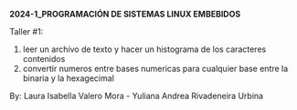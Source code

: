 **2024-1_PROGRAMACIÓN DE SISTEMAS LINUX EMBEBIDOS**

Taller #1:
1. leer un archivo de texto y hacer un histograma de los caracteres contenidos
2. convertir numeros entre bases numericas para cualquier base entre la binaria y la hexagecimal

By: Laura Isabella Valero Mora - Yuliana Andrea Rivadeneira Urbina

